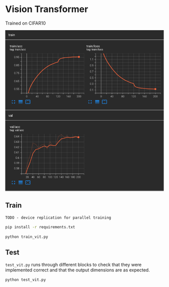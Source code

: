 # Vision Transformer

Trained on CIFAR10


<img src="../../images/vit_tensorboard.png"/>

## Train

`TODO - device replication for parallel training`

```bash
pip install -r requirements.txt
```

```bash
python train_vit.py
```

## Test

`test_vit.py` runs through different blocks to check that they were implemented correct and that the output dimensions are as expected.

```bash
python test_vit.py
```